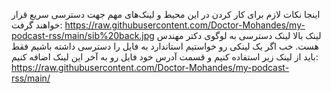 اینجا نکات لازم برای کار کردن در این محیط و لینک‌های مهم جهت دسترسی سریع قرار خواهند گرفت:
https://raw.githubusercontent.com/Doctor-Mohandes/my-podcast-rss/main/sib%20back.jpg
لینک بالا لینک دسترسی به لوگوی دکتر مهندس هست. 
خب اگر یک لینکی رو خواستیم استاندارد به فایل را دسترسی داشته باشیم فقط باید از لینک زیر استفاده کنیم و قسمت آدرس خود فایل رو به آخر این لینک اضافه کنیم: 
https://raw.githubusercontent.com/Doctor-Mohandes/my-podcast-rss/main/

